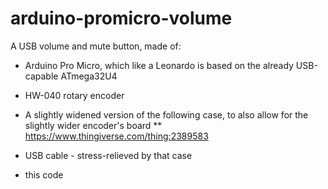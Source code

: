 # arduino-promicro-volume

A USB volume and mute button, made of:

* Arduino Pro Micro, which like a Leonardo is based on the already USB-capable ATmega32U4

* HW-040 rotary encoder

* A slightly widened version of the following case, to also allow for the slightly wider encoder's board 
** https://www.thingiverse.com/thing:2389583

* USB cable - stress-relieved by that case

* this code


